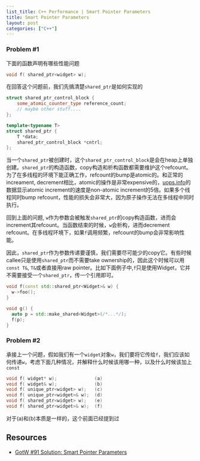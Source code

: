 ```yaml
---
list_title: C++ Performance | Smart Pointer Parameters
title: Smart Pointer Parameters
layout: post
categories: ["C++"]
---
```


### Problem #1

下面的函数声明有哪些性能问题

```cpp
void f( shared_ptr<widget> w);
```

在回答这个问题前，我们先搞清楚`shared_ptr`是如何实现的

```cpp
struct shared_ptr_control_block {
    some_atomic_counter_type reference_count;
    // maybe other stuff....
};

template<typename T>
struct shared_ptr {
    T *data;
    shared_ptr_control_block *cntrl;
};
```
当一个`shared_ptr`被创建时，这个`shared_ptr_control_block`是会在heap上单独创建。`shared_ptr`的构造函数，copy构造和析构函数都需要维护这个refcount。为了在多线程的环境下能正确工作，refcount的bump是atomic的。和正常的increament, decrement相比，atomic的操作是非常expensive的，[uops.info](https://uops.info/table.html)的数据显示atomic increment的速度是non-atomic increment的5倍。如果多个线程同时bump refcount，性能的损失会非常大，因为原子操作无法在多线程中同时执行。

回到上面的问题, `w`作为参数会被触发`shared_ptr`的copy构造函数，进而会increment其refcount。当函数结束的时候，`w`会析构，进而decrement refcount。在多线程环境下，如果`f`调用频繁，refcount的bump会非常影响性能。

因此，`shared_ptr`作为参数传递要谨慎，我们需要尽可能少的copy它。有些时候callee只是使用`shared_ptr`而不需要take ownership的，因此这个时候可以用`const T&`, `T&`或者直接用raw pointer。比如下面例子中,`f`只是使用Widget，它并不需要接受一个`shared_ptr`，传一个引用即可。

```cpp
void f(const std::shared_ptr<Widget>& w) {
  w->foo();
}

void g() {
  auto p = std::make_shared<Widget>(/*...*/);
  f(p);
}
```
### Problem #2

承接上一个问题，假如我们有一个`widget`对象`w`，我们要将它传给`f`，我们应该如何传递`w`，考虑下面几种情况，并解释什么时候该用哪一种，以及什么时候该加上`const`

```cpp
void f( widget* w);              (a)
void f( widget& w);              (b)
void f( unique_ptr<widget> w);   (c)
void f( unique_ptr<widget>& w);  (d)
void f( shared_ptr<widget> w);   (e)
void f( shared_ptr<widget>& w);  (f)
```

对于(a)和(b)本质是一样的，这个前面已经提到过



## Resources

- [GotW #91 Solution: Smart Pointer Parameters](https://herbsutter.com/2013/06/05/gotw-91-solution-smart-pointer-parameters/)